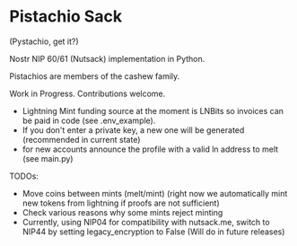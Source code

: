 # Pistachio Sack
(Pystachio, get it?)

Nostr NIP 60/61 (Nutsack) implementation in Python. 

Pistachios are members of the cashew family.

Work in Progress. Contributions welcome.
- Lightning Mint funding source at the moment is LNBits so invoices can be paid in code (see .env_example). 
- If you don't enter a private key, a new one will be generated (recommended in current state)
- for new accounts announce the profile with a valid ln address to melt (see main.py)

TODOs:
- Move coins between mints (melt/mint) (right now we automatically mint new tokens from lightning if proofs are not sufficient)
- Check various reasons why some mints reject minting
- Currently, using NIP04 for compatibility with nutsack.me, switch to NIP44 by setting legacy_encryption to False (Will do in future releases)

